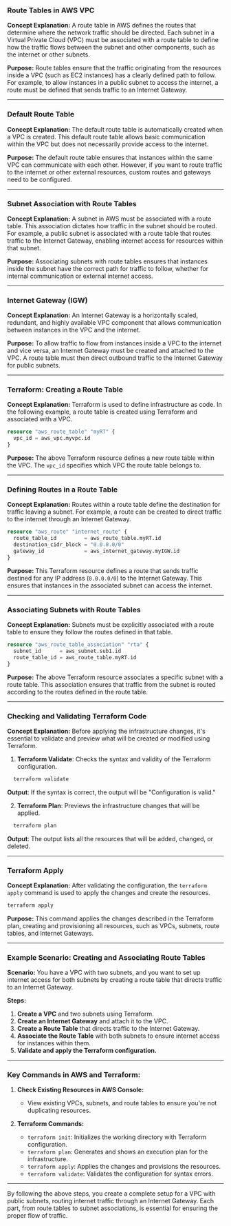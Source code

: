 ### Route Tables in AWS VPC

**Concept Explanation:**
A route table in AWS defines the routes that determine where the network traffic should be directed. Each subnet in a Virtual Private Cloud (VPC) must be associated with a route table to define how the traffic flows between the subnet and other components, such as the internet or other subnets.

**Purpose:**
Route tables ensure that the traffic originating from the resources inside a VPC (such as EC2 instances) has a clearly defined path to follow. For example, to allow instances in a public subnet to access the internet, a route must be defined that sends traffic to an Internet Gateway.

---

### Default Route Table

**Concept Explanation:**
The default route table is automatically created when a VPC is created. This default route table allows basic communication within the VPC but does not necessarily provide access to the internet.

**Purpose:**
The default route table ensures that instances within the same VPC can communicate with each other. However, if you want to route traffic to the internet or other external resources, custom routes and gateways need to be configured.

---

### Subnet Association with Route Tables

**Concept Explanation:**
A subnet in AWS must be associated with a route table. This association dictates how traffic in the subnet should be routed. For example, a public subnet is associated with a route table that routes traffic to the Internet Gateway, enabling internet access for resources within that subnet.

**Purpose:**
Associating subnets with route tables ensures that instances inside the subnet have the correct path for traffic to follow, whether for internal communication or external internet access.

---

### Internet Gateway (IGW)

**Concept Explanation:**
An Internet Gateway is a horizontally scaled, redundant, and highly available VPC component that allows communication between instances in the VPC and the internet.

**Purpose:**
To allow traffic to flow from instances inside a VPC to the internet and vice versa, an Internet Gateway must be created and attached to the VPC. A route table must then direct outbound traffic to the Internet Gateway for public subnets.

---

### Terraform: Creating a Route Table

**Concept Explanation:**
Terraform is used to define infrastructure as code. In the following example, a route table is created using Terraform and associated with a VPC.

```terraform
resource "aws_route_table" "myRT" {
  vpc_id = aws_vpc.myvpc.id
}
```

**Purpose:**
The above Terraform resource defines a new route table within the VPC. The `vpc_id` specifies which VPC the route table belongs to.

---

### Defining Routes in a Route Table

**Concept Explanation:**
Routes within a route table define the destination for traffic leaving a subnet. For example, a route can be created to direct traffic to the internet through an Internet Gateway.

```terraform
resource "aws_route" "internet_route" {
  route_table_id         = aws_route_table.myRT.id
  destination_cidr_block = "0.0.0.0/0"
  gateway_id             = aws_internet_gateway.myIGW.id
}
```

**Purpose:**
This Terraform resource defines a route that sends traffic destined for any IP address (`0.0.0.0/0`) to the Internet Gateway. This ensures that instances in the associated subnet can access the internet.

---

### Associating Subnets with Route Tables

**Concept Explanation:**
Subnets must be explicitly associated with a route table to ensure they follow the routes defined in that table.

```terraform
resource "aws_route_table_association" "rta" {
  subnet_id      = aws_subnet.sub1.id
  route_table_id = aws_route_table.myRT.id
}
```

**Purpose:**
The above Terraform resource associates a specific subnet with a route table. This association ensures that traffic from the subnet is routed according to the routes defined in the route table.

---

### Checking and Validating Terraform Code

**Concept Explanation:**
Before applying the infrastructure changes, it's essential to validate and preview what will be created or modified using Terraform.

1. **Terraform Validate**: Checks the syntax and validity of the Terraform configuration.
   
 ```bash
   terraform validate
 ```

   **Output**: If the syntax is correct, the output will be "Configuration is valid."

2. **Terraform Plan**: Previews the infrastructure changes that will be applied.
   
 ```bash
   terraform plan
 ```

   **Output**: The output lists all the resources that will be added, changed, or deleted.

---

### Terraform Apply

**Concept Explanation:**
After validating the configuration, the `terraform apply` command is used to apply the changes and create the resources.

```bash
terraform apply
```

**Purpose:**
This command applies the changes described in the Terraform plan, creating and provisioning all resources, such as VPCs, subnets, route tables, and Internet Gateways.

---

### Example Scenario: Creating and Associating Route Tables

**Scenario:**
You have a VPC with two subnets, and you want to set up internet access for both subnets by creating a route table that directs traffic to an Internet Gateway.

**Steps:**
1. **Create a VPC** and two subnets using Terraform.
2. **Create an Internet Gateway** and attach it to the VPC.
3. **Create a Route Table** that directs traffic to the Internet Gateway.
4. **Associate the Route Table** with both subnets to ensure internet access for instances within them.
5. **Validate and apply the Terraform configuration.**

---

### Key Commands in AWS and Terraform:

1. **Check Existing Resources in AWS Console:**
   - View existing VPCs, subnets, and route tables to ensure you're not duplicating resources.

2. **Terraform Commands:**
   - `terraform init`: Initializes the working directory with Terraform configuration.
   - `terraform plan`: Generates and shows an execution plan for the infrastructure.
   - `terraform apply`: Applies the changes and provisions the resources.
   - `terraform validate`: Validates the configuration for syntax errors.

---

By following the above steps, you create a complete setup for a VPC with public subnets, routing internet traffic through an Internet Gateway. Each part, from route tables to subnet associations, is essential for ensuring the proper flow of traffic.